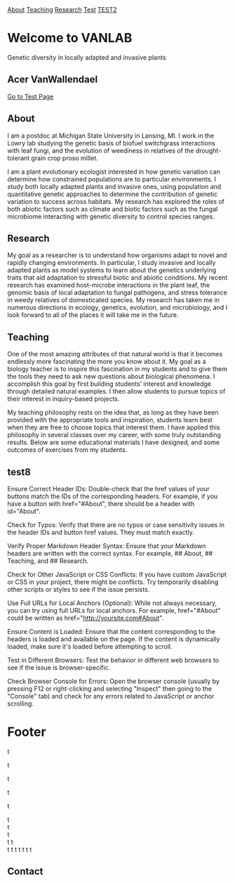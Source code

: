 <div id="banner">
  <div class="cta-buttons">
      <a href="#About" class="cta-button">About</a>
      <a href="#Teaching" class="cta-button">Teaching</a>
      <a href="#Research" class="cta-button">Research</a>
      <a href="#Footer" class="cta-button">Test</a>
      <a href="#Contact" class="cta-button">TEST2</a>
  </div>
  <!-- Add content or text for the banner here if needed -->
      
  <h1>Welcome to VANLAB</h1>
  <p>Genetic diversity in locally adapted and invasive plants</p>
  
</div>

<!--[About](#About) | [Research](#Research) | [Teaching](#Teaching)-->

## Acer VanWallendael

[Go to Test Page](test-page.md)

## About

I am a postdoc at Michigan State University in Lansing, MI. I work in the Lowry lab studying the genetic basis of biofuel switchgrass interactions with leaf fungi, and the evolution of weediness in relatives of the drought-tolerant grain crop proso millet.

I am a plant evolutionary ecologist interested in how genetic variation can determine how constrained populations are to particular environments. I study both locally adapted plants and invasive ones, using population and quantitative genetic approaches to determine the contribution of genetic variation to success across habitats. My research has explored the roles of both abiotic factors such as climate and biotic factors such as the fungal microbiome interacting with genetic diversity to control species ranges.

## Research

My goal as a researcher is to understand how organisms adapt to novel and rapidly changing environments. In particular, I study invasive and locally adapted plants as model systems to learn about the genetics underlying traits that aid adaptation to stressful biotic and abiotic conditions. My recent research has examined host-microbe interactions in the plant leaf, the genomic basis of local adaptation to fungal pathogens, and stress tolerance in weedy relatives of domesticated species. My research has taken me in numerous directions in ecology, genetics, evolution, and microbiology, and I look forward to all of the places it will take me in the future.

## Teaching

One of the most amazing attributes of that natural world is that it becomes endlessly more fascinating the more you know about it. My goal as a biology teacher is to inspire this fascination in my students and to give them the tools they need to ask new questions about biological phenomena. I accomplish this goal by first building students’ interest and knowledge through detailed natural examples. I then allow students to pursue topics of their interest in inquiry-based projects.

My teaching philosophy rests on the idea that, as long as they have been provided with the appropriate tools and inspiration, students learn best when they are free to choose topics that interest them. I have applied this philosophy in several classes over my career, with some truly outstanding results. Below are some educational materials I have designed, and some outcomes of exercises from my students. 

## test8

 Ensure Correct Header IDs:
        Double-check that the href values of your buttons match the IDs of the corresponding headers. For example, if you have a button with href="#About", there should be a header with id="About".

   Check for Typos:
        Verify that there are no typos or case sensitivity issues in the header IDs and button href values. They must match exactly.

   Verify Proper Markdown Header Syntax:
        Ensure that your Markdown headers are written with the correct syntax. For example, ## About, ## Teaching, and ## Research.

   Check for Other JavaScript or CSS Conflicts:
        If you have custom JavaScript or CSS in your project, there might be conflicts. Try temporarily disabling other scripts or styles to see if the issue persists.

   Use Full URLs for Local Anchors (Optional):
        While not always necessary, you can try using full URLs for local anchors. For example, href="#About" could be written as href="http://yoursite.com#About".

   Ensure Content is Loaded:
        Ensure that the content corresponding to the headers is loaded and available on the page. If the content is dynamically loaded, make sure it's loaded before attempting to scroll.

   Test in Different Browsers:
        Test the behavior in different web browsers to see if the issue is browser-specific.

   Check Browser Console for Errors:
        Open the browser console (usually by pressing F12 or right-clicking and selecting "Inspect" then going to the "Console" tab) and check for any errors related to JavaScript or anchor scrolling.

# Footer


t  
  
t  
  
t  
  
t  
  
t  
  
  
  
  
  
  
  
  
  
  
  
  
t  
t  
t  
t 
t  
t 
t 
t 
t 
t 
t 
t 
## Contact 






























